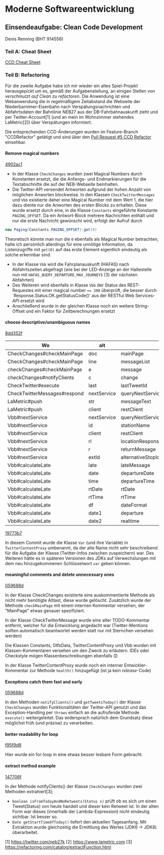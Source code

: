 # Moderne Softwareentwicklung


## Einsendeaufgabe: Clean Code Development

Denis Renning (BHT 914556)

### Teil A: Cheat Sheet

[CCD Cheat Sheet](./ccd.pdf)

### Teil B: Refactoring

Für die zweite Aufgabe habe ich mir wieder ein altes Spiel-Projekt herausgepickt um es, gemäß der Aufgabenstellung, an einigen Stellen *von verschmutzt auf Clean zu refactoren*. Die Anwendung
ist eine Webanwendung die in regelmäßigem Zeitabstand die Webseite der Niederbarnimer-Eisenbahn nach Verspätungsnachrichten und Abfahrtsdaten der Bahnlinie NEB27 aus der DB-Fahrbahnauskunft zieht und per Twitter-Account[1] (und an mein im Wohnzimmer stehendes LaMetric[2]) über Verspätungen informiert.

Die entsprechenden CCD-Änderungen wurden im Feature-Branch "CCDRefactor" getätigt und sind über den [Pull Request #5 CCD Refactor](https://github.com/devtty/neb27/pull/5) einsehbar.

#### Remove magical numbers

[4902ac1](https://github.com/devtty/neb27/pull/5/commits/4902ac1df7a5821c64827836e6e2ee283d4b5047)

- In der Klasse `CheckChanges` wurden zwei Magical Numbers durch Konstanten ersetzt, die die Anfangs- und Endmarkierungen für die Textabschnitte die auf der NEB-Webseite beinhalten.
- Die Twitter-API versendet Antworten aufgrund der hohen Anzahl von möglichen Anworten blockweise. In den Klassen `CheckTwitterMessages` und `Vbb` existierte daher eine Magical Number mit dem Wert 1, die hier dazu diente nur die Anworten des ersten Blocks zu erhalten. Diese wurde ersetzt durch eine, in die Klasse `Constants` eingeführte Konstante `PAGING_OFFSET`. Da ein Antwort-Block mehrere Nachrichten enthält und nur die erste Nachricht gewünscht wird, erfolgt der Aufruf durch

```java
new Paging(Constants.PAGING_OFFSET).get(0)
```
Theoretisch könnte man nun die `0` ebenfalls als Magical Number betrachten, halte ich persönlich allerdings für eine unnötige Information, da Listenzugriffe mit `get(0)` auf das erste Element eigentlich eindeutig als solche erkennbar sind.
- In der Klasse `Vbb` wird die Fahrplanauskunft (HAFAS) nach Abfahrtszeiten abgefragt (wie bei der LED-Anzeige an der Haltestelle nun mit `HAFAS_QUERY_DEPARTURE_MAX_JOURNEYS` (3) der nächsten Abfahrten)
- Des Weiteren wird ebenfalls in Klasse `Vbb` der Status des REST-Requestes mit einer magical number `== 200` überprüft, die besser durch `Response.Status.OK.getStatusCode()' aus der RESTful Web Services-API ersetzt wird
- Anschließend wurde in der gleichen Klasse noch ein weitere String-Offset und ein Faktor für Zeitberechnungen ersetzt


#### choose descriptive/unambiguous names

[8dd352f](https://github.com/devtty/neb27/pull/5/commits/8dd352f2da1ca70c533c114a00b92cb81bc3b46f)

|Wo|alt|neu|Bemerkung|
|--|---|---|----|
|CheckChanges#checkMainPage|doc|mainPage|
|CheckChanges#checkMainPage|line|messageList|
|checkChanges#checkMainPage|e|message|
|checkChanges#notifyClients|c|change|
|CheckTwitter#execute|last|lastTweetId|
|CheckTwitterMessages#respond|nextService|queryNextServiceAndReturnMessage|
|LaMetric#push|str|messageText|
|LaMetric#push|client|restClient|
|Vbb#nextService|nextService|queryNextServiceAndReturnMessage|
|Vbb#nextService|id|stationName|
|Vbb#nextService|client|restClient|
|Vbb#nextService|rl|locationResponse|
|Vbb#nextService|r|returnMessage|
|Vbb#nextService|extId|alternativeStopId|
|Vbb#calculateLate|late|lateMessage|
|Vbb#calculateLate|date|departureDate|
|Vbb#calculateLate|time|departureTime|
|Vbb#calculateLate|rtDate|rtDate|
|Vbb#calculateLate|rtTime|rtTime|
|Vbb#calculateLate|df|dateFormat|
|Vbb#calculateLate|date1|departure|
|Vbb#calculateLate|date2|realtime|

[19773b7](https://github.com/devtty/neb27/pull/5/commits/19773b7e00cc2ca01e6f6f64daabcc1ac6dafc6b)

In diesem Commit wurde die Klasse `Var` (und ihre Variable) in `TwitterContentProxy` umbenannt, da der alte Name nicht sehr beschreibend für die Aufgabe der Klasse (Twitter-Infos zwischen zuspeichern) war. Des Weiteren hätte es in späteren Versionen des JDKs auf Verwechslungen mit dem neu hinzugekommenen Schlüsselwort `var` geben können.


#### meaningful comments and delete unnecessary ones

[059688d](https://github.com/devtty/neb27/pull/5/commits/059688ddb4c6214dcff52a81b29d4807b811c9ae)

In der Klasse CheckChanges existierte eine auskommentierte Methode als nicht mehr benötigte Altlast, diese wurde gelöscht. Zusätzlich wurde der Methode `checkMainPage` mit einem internen Kommentar versehen, der "MainPage" etwas genauer spezifiziert.

In der Klasse CheckTwitterMessage wurde eine alter TODO-Kommentar entfernt, welcher für die Entwicklung angedacht war (Twitter-Mentions sollten automatisch beantwortet werden statt nur mit Sternchen versehen werden)

Die Klassen Constants, GtfsData, TwitterContentProxy und Vbb wurden mit Klassen-Kommentaren versehen um den Zweck zu erläutern. IDEs oder Checkstyle mögen Klassenbeschreibungen ebenfalls :blush:

In der Klasse TwitterContentProxy wurde noch ein interner Entwickler-Kommentar zur Methode `health()` hinzugefügt (ist ja kein *release*-Code)

#### Exceptions catch them fast and early

[059688d](https://github.com/devtty/neb27/pull/5/commits/059688ddb4c6214dcff52a81b29d4807b811c9ae)

In den Methoden `notifyClients()` und `getTweetsToday()` der Klasse `CheckChanges` wurden Funktionalitäten der Twitter-API genutzt und das Exception-Handling per `throws` einfach an die aufrufende Methode `execute()` weitergeleitet.
Das widersprach natürlich dem Grundsatz diese möglichst früh (und präzise) zu verarbeiten. 


#### better readability for loop
[f95f9d8](https://github.com/devtty/neb27/pull/5/commits/f95f9d88fadd77ff400c03dc95bb860bf6489030)

Hier wurde ein for-loop in eine etwas besser lesbare Form gebracht.


#### extract method example

[147706f](https://github.com/devtty/neb27/pull/5/commits/147706f3bb0c493bb083a7730144cdb3ea27a17a)

In der Methode notifyClients() der Klasse `CheckChanges` wurden zwei Methoden extrahiert[3];

- `boolean isFromTodayAndNoRetweets(Status s)` prüft ob es sich um einen Tweet(Status) von heute handelt und dieser kein Retweet ist. In der alten Form war dieses (innerhalb der Lambda-Expression) nicht eindeutig sichtbar. Ist besser so.
- `Date getStartTimeOfToday()` liefert den aktuellen Tagesanfang. Mit Extraktion wurde gleichzeitig die Ermittlung des Wertes (JDK6 -> JDK8) überarbeitet.



[1] https://twitter.com/neb27k
[2] https://www.lametric.com
[3] https://refactoring.com/catalog/extractFunction.html


